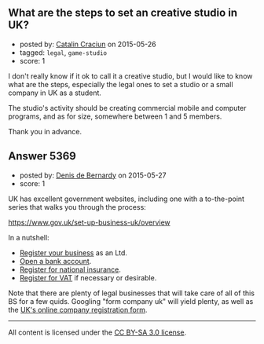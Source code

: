 ## What are the steps to set an creative studio in UK?

- posted by: [Catalin Craciun](https://stackexchange.com/users/3520543/catalin-craciun) on 2015-05-26
- tagged: `legal`, `game-studio`
- score: 1

I don't really know if it ok to call it a creative studio, but I would like to know what are the steps, especially the legal ones to set a studio or a small company in UK as a student.

The studio's activity should be creating commercial mobile and computer programs, and as for size, somewhere between 1 and 5 members.

Thank you in advance.


## Answer 5369

- posted by: [Denis de Bernardy](https://stackexchange.com/users/182468/denis-de-bernardy) on 2015-05-27
- score: 1

UK has excellent government websites, including one with a to-the-point series that walks you through the process:

https://www.gov.uk/set-up-business-uk/overview

In a nutshell:

- [Register your business](https://www.gov.uk/set-up-business-uk/register-your-business-in-the-uk) as an Ltd.
- [Open a bank account](https://www.gov.uk/set-up-business-uk/setting-up-a-bank-account).
- [Register for national insurance](https://www.gov.uk/set-up-business-uk/national-insurance-and-vat).
- [Register for VAT](https://www.gov.uk/set-up-business-uk/national-insurance-and-vat) if necessary or desirable.

Note that there are plenty of legal businesses that will take care of all of this BS for a few quids. Googling "form company uk" will yield plenty, as well as the [UK's online company registration form](https://www.gov.uk/register-a-company-online).



---

All content is licensed under the [CC BY-SA 3.0 license](https://creativecommons.org/licenses/by-sa/3.0/).
